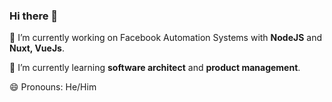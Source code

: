 ### Hi there 👋

🔭 I’m currently working on Facebook Automation Systems with **NodeJS** and **Nuxt, VueJs**.

🌱 I’m currently learning **software architect** and **product management**.

😄 Pronouns: He/Him
<!--
**burhanahmeed/burhanahmeed** is a ✨ _special_ ✨ repository because its `README.md` (this file) appears on your GitHub profile.

Here are some ideas to get you started:

- 
- 
- 👯 I’m looking to collaborate on ...
- 🤔 I’m looking for help with ...
- 💬 Ask me about ...
- 📫 How to reach me: ...
- 😄 Pronouns: ...
- ⚡ Fun fact: ...
-->
